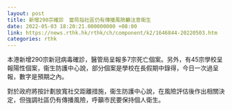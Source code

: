 ```yaml
---
layout: post
title: 新增290宗確診　當局指社區仍有傳播風險籲注意衛生
date: 2022-05-03 18:20:21.000000000 +08:00
link: https://news.rthk.hk/rthk/ch/component/k2/1646844-20220503.htm
categories: rthk
---
```


本港新增290宗新冠病毒確診，醫管局呈報多7宗死亡個案。另外，有45宗學校呈報陽性個案，衞生防護中心說，部分個案是學校在長假期中錄得，今日一次過呈報，數字是預期之內。

對於政府將按計劃放寬社交距離措施，衞生防護中心說，在風險評估後作出相關決定，但強調社區仍有傳播風險，呼籲市民要保持個人衛生。
